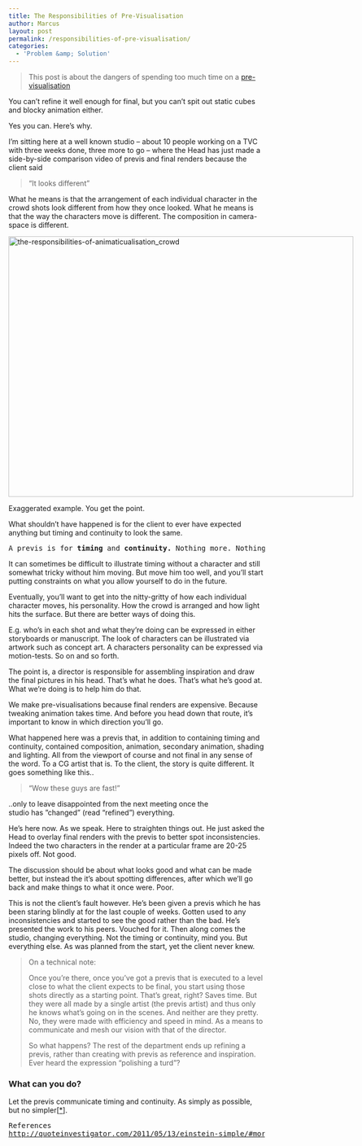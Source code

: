 ```yaml
---
title: The Responsibilities of Pre-Visualisation
author: Marcus
layout: post
permalink: /responsibilities-of-pre-visualisation/
categories:
  - 'Problem &amp; Solution'
---
```

> This post is about the dangers of spending too much time on a [pre-visualisation][1]

You can&#8217;t refine it well enough for final, but you can&#8217;t spit out static cubes and blocky animation either.

Yes you can. Here&#8217;s why.

I&#8217;m sitting here at a well known studio &#8211; about 10 people working on a TVC with three weeks done, three more to go &#8211; where the Head has just made a side-by-side comparison video of previs and final renders because the client said

> &#8220;It looks different&#8221;

What he means is that the arrangement of each individual character in the crowd shots look different from how they once looked. What he means is that the way the characters move is different. The composition in camera-space is different.

<div id="attachment_367" style="width: 688px" class="wp-caption alignnone">
  <a href="http://pipi.io/blog/wp-content/uploads/2013/09/the-responsibilities-of-animaticualisation_crowd.jpg"><img class=" wp-image-367" alt="the-responsibilities-of-animaticualisation_crowd" src="http://pipi.io/blog/wp-content/uploads/2013/09/the-responsibilities-of-pre-visualisation_crowd.jpg" width="678" height="512" /></a><p class="wp-caption-text">
    Exaggerated example. You get the point.
  </p>
</div>

What shouldn&#8217;t have happened is for the client to ever have expected anything but timing and continuity to look the same.

<pre>A previs is for <strong>timing</strong> and <strong>continuity. </strong>Nothing more. Nothing less.</pre>

It can sometimes be difficult to illustrate timing without a character and still somewhat tricky without him moving. But move him too well, and you&#8217;ll start putting constraints on what you allow yourself to do in the future.

Eventually, you&#8217;ll want to get into the nitty-gritty of how each individual character moves, his personality. How the crowd is arranged and how light hits the surface. But there are better ways of doing this.

E.g. who&#8217;s in each shot and what they&#8217;re doing can be expressed in either storyboards or manuscript. The look of characters can be illustrated via artwork such as concept art. A characters personality can be expressed via motion-tests. So on and so forth.

The point is, a director is responsible for assembling inspiration and draw the final pictures in his head. That&#8217;s what he does. That&#8217;s what he&#8217;s good at. What we&#8217;re doing is to help him do that.

We make pre-visualisations because final renders are expensive. Because tweaking animation takes time. And before you head down that route, it&#8217;s important to know in which direction you&#8217;ll go.

What happened here was a previs that, in addition to containing timing and continuity, contained composition, animation, secondary animation, shading and lighting. All from the viewport of course and not final in any sense of the word. To a CG artist that is. To the client, the story is quite different. It goes something like this..

> &#8220;Wow these guys are fast!&#8221;

..only to leave disappointed from the next meeting once the studio has &#8221;changed&#8221; (read &#8220;refined&#8221;) everything.

He&#8217;s here now. As we speak. Here to straighten things out. He just asked the Head to overlay final renders with the previs to better spot inconsistencies. Indeed the two characters in the render at a particular frame are 20-25 pixels off. Not good.

The discussion should be about what looks good and what can be made better, but instead the it&#8217;s about spotting differences, after which we&#8217;ll go back and make things to what it once were. Poor.

This is not the client&#8217;s fault however. He&#8217;s been given a previs which he has been staring blindly at for the last couple of weeks. Gotten used to any inconsistencies and started to see the good rather than the bad. He&#8217;s presented the work to his peers. Vouched for it. Then along comes the studio, changing everything. Not the timing or continuity, mind you. But everything else. As was planned from the start, yet the client never knew.

> On a technical note:
> 
> Once you&#8217;re there, once you&#8217;ve got a previs that is executed to a level close to what the client expects to be final, you start using those shots directly as a starting point. That&#8217;s great, right? Saves time. But they were all made by a single artist (the previs artist) and thus only he knows what&#8217;s going on in the scenes. And neither are they pretty. No, they were made with efficiency and speed in mind. As a means to communicate and mesh our vision with that of the director.
> 
> So what happens? The rest of the department ends up refining a previs, rather than creating with previs as reference and inspiration. Ever heard the expression &#8220;polishing a turd&#8221;?

### What can you do?

Let the previs communicate timing and continuity. As simply as possible, but no simpler[[*][2]].

<pre>References
<a href="http://quoteinvestigator.com/2011/05/13/einstein-simple/#more-2363">http://quoteinvestigator.com/2011/05/13/einstein-simple/#more-2363</a></pre>

 [1]: http://en.wikipedia.org/wiki/Previsualization
 [2]: http://quoteinvestigator.com/2011/05/13/einstein-simple/#more-2363